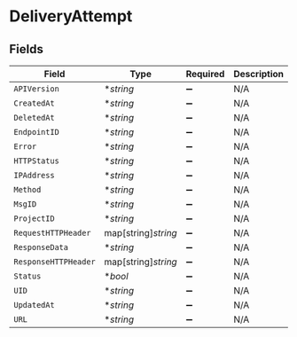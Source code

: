 # DeliveryAttempt


## Fields

| Field                | Type                 | Required             | Description          |
| -------------------- | -------------------- | -------------------- | -------------------- |
| `APIVersion`         | **string*            | :heavy_minus_sign:   | N/A                  |
| `CreatedAt`          | **string*            | :heavy_minus_sign:   | N/A                  |
| `DeletedAt`          | **string*            | :heavy_minus_sign:   | N/A                  |
| `EndpointID`         | **string*            | :heavy_minus_sign:   | N/A                  |
| `Error`              | **string*            | :heavy_minus_sign:   | N/A                  |
| `HTTPStatus`         | **string*            | :heavy_minus_sign:   | N/A                  |
| `IPAddress`          | **string*            | :heavy_minus_sign:   | N/A                  |
| `Method`             | **string*            | :heavy_minus_sign:   | N/A                  |
| `MsgID`              | **string*            | :heavy_minus_sign:   | N/A                  |
| `ProjectID`          | **string*            | :heavy_minus_sign:   | N/A                  |
| `RequestHTTPHeader`  | map[string]*string*  | :heavy_minus_sign:   | N/A                  |
| `ResponseData`       | **string*            | :heavy_minus_sign:   | N/A                  |
| `ResponseHTTPHeader` | map[string]*string*  | :heavy_minus_sign:   | N/A                  |
| `Status`             | **bool*              | :heavy_minus_sign:   | N/A                  |
| `UID`                | **string*            | :heavy_minus_sign:   | N/A                  |
| `UpdatedAt`          | **string*            | :heavy_minus_sign:   | N/A                  |
| `URL`                | **string*            | :heavy_minus_sign:   | N/A                  |